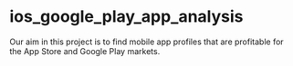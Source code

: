 # ios_google_play_app_analysis
Our aim in this project is to find mobile app profiles that are profitable for the App Store and Google Play markets.
